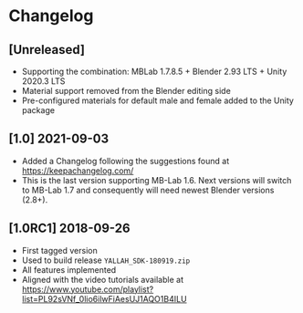 # Changelog

## [Unreleased]

* Supporting the combination: MBLab 1.7.8.5 + Blender 2.93 LTS + Unity 2020.3 LTS
* Material support removed from the Blender editing side
* Pre-configured materials for default male and female added to the Unity package

## [1.0] 2021-09-03

* Added a Changelog following the suggestions found at <https://keepachangelog.com/>
* This is the last version supporting MB-Lab 1.6. Next versions will switch to MB-Lab 1.7 and consequently will need newest Blender versions (2.8+).

## [1.0RC1] 2018-09-26

* First tagged version
* Used to build release `YALLAH_SDK-180919.zip`
* All features implemented
* Aligned with the video tutorials available at <https://www.youtube.com/playlist?list=PL92sVNf_0lio6ilwFiAesUJ1AQO1B4ILU>
